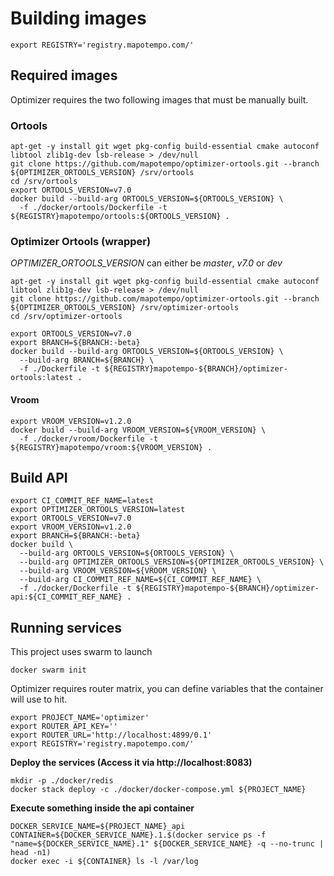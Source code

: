 # Building images

```
export REGISTRY='registry.mapotempo.com/'
```

## Required images
Optimizer requires the two following images that must be manually built.

### Ortools

```
apt-get -y install git wget pkg-config build-essential cmake autoconf libtool zlib1g-dev lsb-release > /dev/null
git clone https://github.com/mapotempo/optimizer-ortools.git --branch ${OPTIMIZER_ORTOOLS_VERSION} /srv/ortools
cd /srv/ortools
export ORTOOLS_VERSION=v7.0
docker build --build-arg ORTOOLS_VERSION=${ORTOOLS_VERSION} \
  -f ./docker/ortools/Dockerfile -t ${REGISTRY}mapotempo/ortools:${ORTOOLS_VERSION} .
```

### Optimizer Ortools (wrapper)
*OPTIMIZER_ORTOOLS_VERSION* can either be *master*, *v7.0* or *dev*

```
apt-get -y install git wget pkg-config build-essential cmake autoconf libtool zlib1g-dev lsb-release > /dev/null
git clone https://github.com/mapotempo/optimizer-ortools.git --branch ${OPTIMIZER_ORTOOLS_VERSION} /srv/optimizer-ortools
cd /srv/optimizer-ortools

export ORTOOLS_VERSION=v7.0
export BRANCH=${BRANCH:-beta}
docker build --build-arg ORTOOLS_VERSION=${ORTOOLS_VERSION} \
  --build-arg BRANCH=${BRANCH} \
  -f ./Dockerfile -t ${REGISTRY}mapotempo-${BRANCH}/optimizer-ortools:latest .
```

#### Vroom
```
export VROOM_VERSION=v1.2.0
docker build --build-arg VROOM_VERSION=${VROOM_VERSION} \
  -f ./docker/vroom/Dockerfile -t ${REGISTRY}mapotempo/vroom:${VROOM_VERSION} .
```

## Build API

```
export CI_COMMIT_REF_NAME=latest
export OPTIMIZER_ORTOOLS_VERSION=latest
export ORTOOLS_VERSION=v7.0
export VROOM_VERSION=v1.2.0
export BRANCH=${BRANCH:-beta}
docker build \
  --build-arg ORTOOLS_VERSION=${ORTOOLS_VERSION} \
  --build-arg OPTIMIZER_ORTOOLS_VERSION=${OPTIMIZER_ORTOOLS_VERSION} \
  --build-arg VROOM_VERSION=${VROOM_VERSION} \
  --build-arg CI_COMMIT_REF_NAME=${CI_COMMIT_REF_NAME} \
  -f ./docker/Dockerfile -t ${REGISTRY}mapotempo-${BRANCH}/optimizer-api:${CI_COMMIT_REF_NAME} .
```

## Running services
This project uses swarm to launch

```
docker swarm init
```

Optimizer requires router matrix, you can define variables that the container will use to hit.

```
export PROJECT_NAME='optimizer'
export ROUTER_API_KEY=''
export ROUTER_URL='http://localhost:4899/0.1'
export REGISTRY='registry.mapotempo.com/'
```

**Deploy the services (Access it via http://localhost:8083)**

```
mkdir -p ./docker/redis
docker stack deploy -c ./docker/docker-compose.yml ${PROJECT_NAME}
```

**Execute something inside the api container**

```
DOCKER_SERVICE_NAME=${PROJECT_NAME}_api
CONTAINER=${DOCKER_SERVICE_NAME}.1.$(docker service ps -f "name=${DOCKER_SERVICE_NAME}.1" ${DOCKER_SERVICE_NAME} -q --no-trunc | head -n1)
docker exec -i ${CONTAINER} ls -l /var/log
```